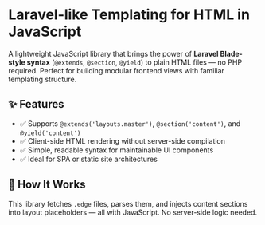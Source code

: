 
# Laravel-like Templating for HTML in JavaScript

A lightweight JavaScript library that brings the power of **Laravel Blade-style syntax** (`@extends`, `@section`, `@yield`) to plain HTML files — no PHP required. Perfect for building modular frontend views with familiar templating structure.

## ✨ Features

* ✅ Supports `@extends('layouts.master')`, `@section('content')`, and `@yield('content')`
* ✅ Client-side HTML rendering without server-side compilation
* ✅ Simple, readable syntax for maintainable UI components
* ✅ Ideal for SPA or static site architectures

## 🔧 How It Works

This library fetches `.edge` files, parses them, and injects content sections into layout placeholders — all with JavaScript. No server-side logic needed.
